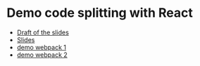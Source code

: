 # Demo code splitting with React

* [Draft of the slides](./LIGHTNING_TALK.md)
* [Slides](todo)
* [demo webpack 1](./w1)
* [demo webpack 2](./w2)
